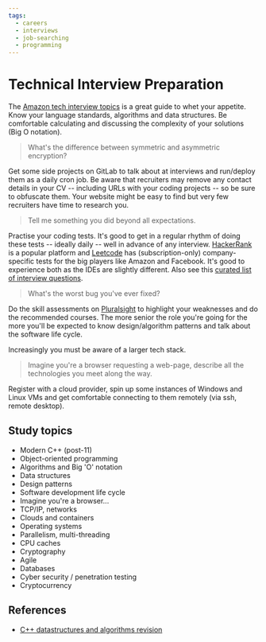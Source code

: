 ```yaml
---
tags:
  - careers
  - interviews
  - job-searching
  - programming
---
```





# Technical Interview Preparation

The [Amazon tech interview
topics](https://www.amazon.jobs/en-gb/landing_pages/p-software-development-topics)
is a great guide to whet your appetite. Know your language standards,
algorithms and data structures. Be comfortable calculating and discussing the
complexity of your solutions (Big O notation).

> What's the difference between symmetric and asymmetric encryption?

Get some side projects on GitLab to talk about at interviews and run/deploy
them as a daily cron job. Be aware that recruiters may remove any contact
details in your CV -- including URLs with your coding projects -- so be sure to
obfuscate them. Your website might be easy to find but very few recruiters have
time to research you.

> Tell me something you did beyond all expectations.

Practise your coding tests. It's good to get in a regular rhythm of doing these
tests -- ideally daily -- well in advance of any interview.
[HackerRank](https://www.hackerrank.com/) is a popular platform and
[Leetcode](https://leetcode.com/) has (subscription-only) company-specific
tests for the big players like Amazon and Facebook. It's good to experience
both as the IDEs are slightly different. Also see this [curated list of
interview
questions](https://github.com/MaximAbramchuck/awesome-interview-questions/blob/master/README.md#c).

> What's the worst bug you've ever fixed?

Do the skill assessments on [Pluralsight](https://www.pluralsight.com/) to
highlight your weaknesses and do the recommended courses. The more senior the
role you're going for the more you'll be expected to know design/algorithm
patterns and talk about the software life cycle.

Increasingly you must be aware of a larger tech stack.

> Imagine you're a browser requesting a web-page, describe all the technologies
> you meet along the way.

Register with a cloud provider, spin up some instances of Windows and Linux VMs
and get comfortable connecting to them remotely (via ssh, remote desktop).

## Study topics
- Modern C++ (post-11)
- Object-oriented programming
- Algorithms and Big 'O' notation
- Data structures
- Design patterns
- Software development life cycle
- Imagine you're a browser...
- TCP/IP, networks
- Clouds and containers
- Operating systems
- Parallelism, multi-threading
- CPU caches
- Cryptography
- Agile
- Databases
- Cyber security / penetration testing
- Cryptocurrency

## References
- [C++ datastructures and algorithms revision](https://github.com/sachuverma/DataStructures-Algorithms)

